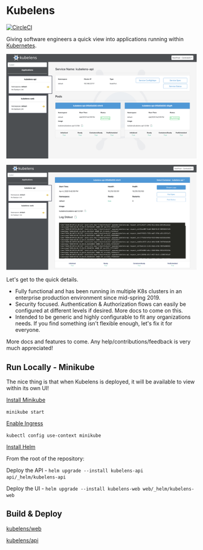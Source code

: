 # Kubelens

[![CircleCI](https://circleci.com/gh/kubelens/kubelens/tree/master.svg?style=svg)](https://circleci.com/gh/kubelens/kubelens/tree/master)

Giving software engineers a quick view into applications running within [Kubernetes](https://kubernetes.io/).

![Selected Application](application-detail.png)

![Pod Detail & Logs](pod-detail.png)

Let's get to the quick details.

- Fully functional and has been running in multiple K8s clusters in an enterprise production environment since mid-spring 2019.
- Security focused. Authentication & Authorization flows can easily be configured at different levels if desired. More docs to come on this. 
- Intended to be generic and highly configurable to fit any organizations needs. If you find something isn't flexible enough, let's fix it for everyone. 

More docs and features to come. Any help/contributions/feedback is very much appreciated!

## Run Locally - Minikube 

The nice thing is that when Kubelens is deployed, it will be available to view within its own UI!

[Install Minikube](https://kubernetes.io/docs/setup/learning-environment/minikube/)

`minikube start`

[Enable Ingress](https://kubernetes.io/docs/tasks/access-application-cluster/ingress-minikube/)

`kubectl config use-context minikube`

[Install Helm](https://helm.sh/docs/using_helm/)

From the root of the repository:

Deploy the API - `helm upgrade --install kubelens-api api/_helm/kubelens-api`

Deploy the UI - `helm upgrade --install kubelens-web web/_helm/kubelens-web`

## Build & Deploy

[kubelens/web](https://github.com/kubelens/kubelens/tree/staging/web#build--deploy)

[kubelens/api](https://github.com/kubelens/kubelens/tree/staging/api#build--deploy)
